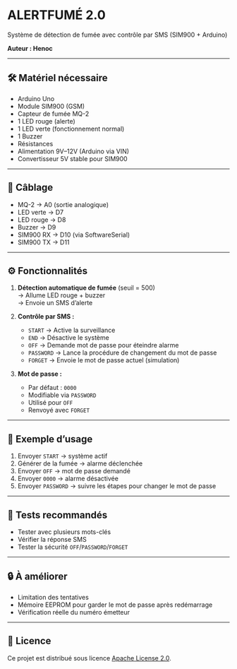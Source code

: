 # ALERTFUMÉ 2.0

Système de détection de fumée avec contrôle par SMS (SIM900 + Arduino)

**Auteur : Henoc**

---

## 🛠️ Matériel nécessaire

- Arduino Uno
- Module SIM900 (GSM)
- Capteur de fumée MQ-2
- 1 LED rouge (alerte)
- 1 LED verte (fonctionnement normal)
- 1 Buzzer
- Résistances
- Alimentation 9V–12V (Arduino via VIN)
- Convertisseur 5V stable pour SIM900

---

## 🔌 Câblage

- MQ-2       → A0 (sortie analogique)
- LED verte  → D7
- LED rouge  → D8
- Buzzer     → D9
- SIM900 RX  → D10 (via SoftwareSerial)
- SIM900 TX  → D11

---

## ⚙️ Fonctionnalités

1. **Détection automatique de fumée** (seuil = 500)  
   → Allume LED rouge + buzzer  
   → Envoie un SMS d’alerte

2. **Contrôle par SMS :**
   - `START`   → Active la surveillance
   - `END`     → Désactive le système
   - `OFF`     → Demande mot de passe pour éteindre alarme
   - `PASSWORD` → Lance la procédure de changement du mot de passe
   - `FORGET`  → Envoie le mot de passe actuel (simulation)

3. **Mot de passe :**
   - Par défaut : `0000`
   - Modifiable via `PASSWORD`
   - Utilisé pour `OFF`
   - Renvoyé avec `FORGET`

---

## 📲 Exemple d’usage

1. Envoyer `START` → système actif
2. Générer de la fumée → alarme déclenchée
3. Envoyer `OFF` → mot de passe demandé
4. Envoyer `0000` → alarme désactivée
5. Envoyer `PASSWORD` → suivre les étapes pour changer le mot de passe

---

## 🧪 Tests recommandés

- Tester avec plusieurs mots-clés
- Vérifier la réponse SMS
- Tester la sécurité `OFF`/`PASSWORD`/`FORGET`

---

## 🔒 À améliorer

- Limitation des tentatives
- Mémoire EEPROM pour garder le mot de passe après redémarrage
- Vérification réelle du numéro émetteur

---

## 📄 Licence

Ce projet est distribué sous licence [Apache License 2.0](https://www.apache.org/licenses/LICENSE-2.0).